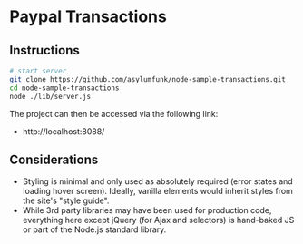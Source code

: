 # Paypal Transactions

## Instructions
```sh
# start server
git clone https://github.com/asylumfunk/node-sample-transactions.git
cd node-sample-transactions
node ./lib/server.js
```
The project can then be accessed via the following link:
- http://localhost:8088/

## Considerations
- Styling is minimal and only used as absolutely required (error states
and loading hover screen). Ideally, vanilla elements would inherit
styles from the site's "style guide".
- While 3rd party libraries may have been used for production code,
everything here except jQuery (for Ajax and selectors) is hand-baked
JS or part of the Node.js standard library.

